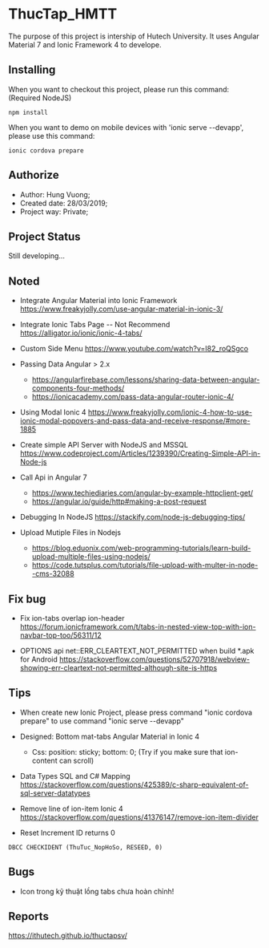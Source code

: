 # ThucTap_HMTT
The purpose of this project is intership of Hutech University. It uses Angular Material 7 and Ionic Framework 4 to develope.

## Installing
When you want to checkout this project, please run this command: (Required NodeJS)

```
npm install
```

When you want to demo on mobile devices with 'ionic serve --devapp', please use this command:

```
ionic cordova prepare
```

## Authorize
* Author: Hung Vuong;
* Created date: 28/03/2019;
* Project way: Private;

## Project Status
Still developing...

## Noted
- Integrate Angular Material into Ionic Framework
https://www.freakyjolly.com/use-angular-material-in-ionic-3/

- Integrate Ionic Tabs Page -- Not Recommend
https://alligator.io/ionic/ionic-4-tabs/

- Custom Side Menu 
https://www.youtube.com/watch?v=I82_roQSgco

- Passing Data Angular > 2.x
	+ https://angularfirebase.com/lessons/sharing-data-between-angular-components-four-methods/
	+ https://ionicacademy.com/pass-data-angular-router-ionic-4/

- Using Modal Ionic 4
https://www.freakyjolly.com/ionic-4-how-to-use-ionic-modal-popovers-and-pass-data-and-receive-response/#more-1885

- Create simple API Server with NodeJS and MSSQL
https://www.codeproject.com/Articles/1239390/Creating-Simple-API-in-Node-js

- Call Api in Angular 7
	+ https://www.techiediaries.com/angular-by-example-httpclient-get/
	+ https://angular.io/guide/http#making-a-post-request

- Debugging In NodeJS
https://stackify.com/node-js-debugging-tips/

- Upload Mutiple Files in Nodejs 
	+ https://blog.eduonix.com/web-programming-tutorials/learn-build-upload-multiple-files-using-nodejs/
	+ https://code.tutsplus.com/tutorials/file-upload-with-multer-in-node--cms-32088

## Fix bug
- Fix ion-tabs overlap ion-header
https://forum.ionicframework.com/t/tabs-in-nested-view-top-with-ion-navbar-top-too/56311/12

- OPTIONS api net::ERR_CLEARTEXT_NOT_PERMITTED when build *.apk for Android
https://stackoverflow.com/questions/52707918/webview-showing-err-cleartext-not-permitted-although-site-is-https


## Tips
- When create new Ionic Project, please press command "ionic cordova prepare" to use command "ionic serve --devapp"

- Designed: Bottom mat-tabs Angular Material in Ionic 4
	+ Css: position: sticky; bottom: 0; (Try if you make sure that ion-content can scroll)

- Data Types SQL and C# Mapping
https://stackoverflow.com/questions/425389/c-sharp-equivalent-of-sql-server-datatypes

- Remove line of ion-item Ionic 4
https://stackoverflow.com/questions/41376147/remove-ion-item-divider

- Reset Increment ID returns 0
```
DBCC CHECKIDENT (ThuTuc_NopHoSo, RESEED, 0)
```

## Bugs
- Icon trong kỹ thuật lồng tabs chưa hoàn chỉnh!

## Reports
https://ithutech.github.io/thuctapsv/
